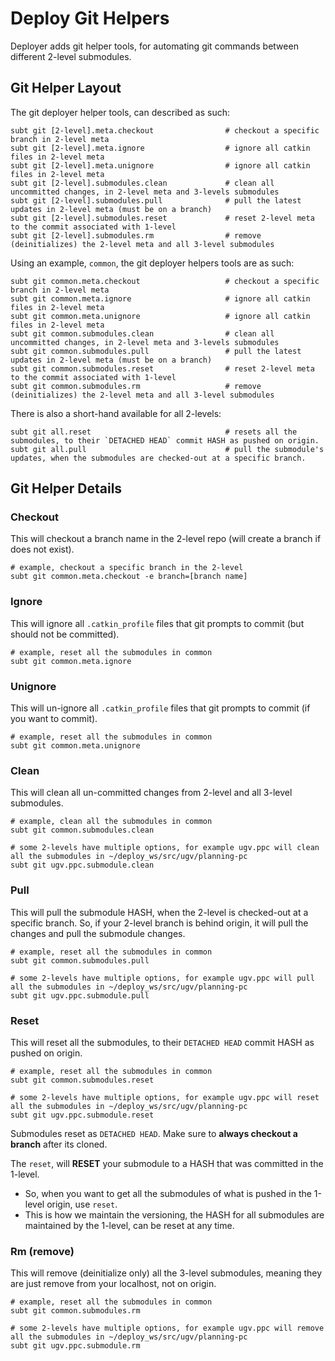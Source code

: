 # Deploy Git Helpers

Deployer adds git helper tools, for automating git commands between different 2-level submodules.

## Git Helper Layout

The git deployer helper tools, can described as such:

```text
subt git [2-level].meta.checkout                # checkout a specific branch in 2-level meta
subt git [2-level].meta.ignore                  # ignore all catkin files in 2-level meta
subt git [2-level].meta.unignore                # ignore all catkin files in 2-level meta
subt git [2-level].submodules.clean             # clean all uncommitted changes, in 2-level meta and 3-levels submodules
subt git [2-level].submodules.pull              # pull the latest updates in 2-level meta (must be on a branch)
subt git [2-level].submodules.reset             # reset 2-level meta to the commit associated with 1-level
subt git [2-level].submodules.rm                # remove (deinitializes) the 2-level meta and all 3-level submodules
```

Using an example, `common`, the git deployer helpers tools are as such:

```text
subt git common.meta.checkout                   # checkout a specific branch in 2-level meta
subt git common.meta.ignore                     # ignore all catkin files in 2-level meta
subt git common.meta.unignore                   # ignore all catkin files in 2-level meta
subt git common.submodules.clean                # clean all uncommitted changes, in 2-level meta and 3-levels submodules
subt git common.submodules.pull                 # pull the latest updates in 2-level meta (must be on a branch)
subt git common.submodules.reset                # reset 2-level meta to the commit associated with 1-level
subt git common.submodules.rm                   # remove (deinitializes) the 2-level meta and all 3-level submodules
```

There is also a short-hand available for all 2-levels:

```text
subt git all.reset                              # resets all the submodules, to their `DETACHED HEAD` commit HASH as pushed on origin.
subt git all.pull                               # pull the submodule's updates, when the submodules are checked-out at a specific branch.
```

## Git Helper Details

### Checkout

This will checkout a branch name in the 2-level repo (will create a branch if does not exist).

```text
# example, checkout a specific branch in the 2-level
subt git common.meta.checkout -e branch=[branch name]
```

### Ignore

This will ignore all `.catkin_profile` files that git prompts to commit (but should not be committed).

```text
# example, reset all the submodules in common
subt git common.meta.ignore
```

### Unignore

This will un-ignore all `.catkin_profile` files that git prompts to commit (if you want to commit).

```text
# example, reset all the submodules in common
subt git common.meta.unignore
```

### Clean

This will clean all un-committed changes from 2-level and all 3-level submodules.

```text
# example, clean all the submodules in common
subt git common.submodules.clean

# some 2-levels have multiple options, for example ugv.ppc will clean all the submodules in ~/deploy_ws/src/ugv/planning-pc
subt git ugv.ppc.submodule.clean
```

### Pull

This will pull the submodule HASH, when the 2-level is checked-out at a specific branch. So, if your 2-level branch is behind origin, it will pull the changes and pull the submodule changes.

```text
# example, reset all the submodules in common
subt git common.submodules.pull

# some 2-levels have multiple options, for example ugv.ppc will pull all the submodules in ~/deploy_ws/src/ugv/planning-pc
subt git ugv.ppc.submodule.pull
```

### Reset

This will reset all the submodules, to their `DETACHED HEAD` commit HASH as pushed on origin.

```text
# example, reset all the submodules in common
subt git common.submodules.reset

# some 2-levels have multiple options, for example ugv.ppc will reset all the submodules in ~/deploy_ws/src/ugv/planning-pc
subt git ugv.ppc.submodule.reset
```

Submodules reset as `DETACHED HEAD`. Make sure to **always checkout a branch** after its cloned.

The `reset`, will **RESET** your submodule to a HASH that was committed in the 1-level.

  - So, when you want to get all the submodules of what is pushed in the 1-level origin, use `reset`.
  - This is how we maintain the versioning, the HASH for all submodules are maintained by the 1-level, can be reset at any time.

### Rm (remove)

This will remove (deinitialize only) all the 3-level submodules, meaning they are just remove from your localhost, not on origin.

```text
# example, reset all the submodules in common
subt git common.submodules.rm

# some 2-levels have multiple options, for example ugv.ppc will remove all the submodules in ~/deploy_ws/src/ugv/planning-pc
subt git ugv.ppc.submodule.rm
```
